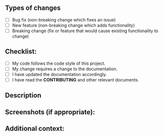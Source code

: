 ## Types of changes

- [ ] Bug fix (non-breaking change which fixes an issue)
- [ ] New feature (non-breaking change which adds functionality)
- [ ] Breaking change (fix or feature that would cause existing functionality to change)

## Checklist:

- [ ] My code follows the code style of this project.
- [ ] My change requires a change to the documentation.
- [ ] I have updated the documentation accordingly.
- [ ] I have read the **CONTRIBUTING** and other relevant documents.

## Description

<!--- Describe your changes in detail -->

## Screenshots (if appropriate):

## Additional context:

<!--- Add any other context about the problem here e.g. related issues, stack traces, etc. -->
